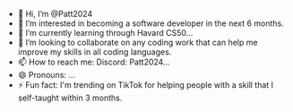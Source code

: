 - 👋 Hi, I’m @Patt2024 
- 👀 I’m interested in becoming a software developer in the next 6 months.
- 🌱 I’m currently learning through Havard CS50...
- 💞️ I’m looking to collaborate on any coding work that can help me improve my skills in all coding languages. 
- 📫 How to reach me: Discord: Patt2024...
- 😄 Pronouns: ...
- ⚡ Fun fact: I'm trending on TikTok for helping people with a skill that I self-taught within 3 months.

<!---
Patt2024/Patt2024 is a ✨ special ✨ repository because its `README.md` (this file) appears on your GitHub profile.
You can click the Preview link to take a look at your changes.
--->

